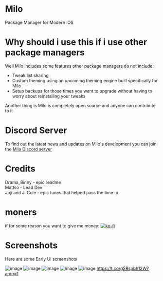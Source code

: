 # Milo

Package Manager for Modern iOS

# Why should i use this if i use other package managers
Well Milo includes some features other package managers do not include: 

* Tweak list sharing 
* Custom theming using an upcoming theming engine built specifically for Milo
* Setup backups for those times you want to upgrade without having to worry about reinstalling your tweaks 

Another thing is Milo is completely open source and anyone can contribute to it

# Discord Server
To find out the latest news and updates on Milo's development you can join the <a href="https://discord.com/invite/5SKKAUUvFV">Milo Discord server</a>

# Credits
Drama_Binny - epic readme
<br>
Mattso - Lead Dev
<br>
Joji and J. Cole - epic tunes that helped pass the time :p

# moners
if for some reason you want to give me money:
[![ko-fi](https://ko-fi.com/img/githubbutton_sm.svg)](https://ko-fi.com/N4N01EV5Q)

# Screenshots
Here are some Early UI screenshots 

![image](https://user-images.githubusercontent.com/78900196/122369022-2dcc9a80-cfa1-11eb-8ff3-f67314640855.png)
![image](https://user-images.githubusercontent.com/78900196/122369047-33c27b80-cfa1-11eb-9cca-f0e9b8aa4ff3.png)
![image](https://user-images.githubusercontent.com/78900196/122369074-39b85c80-cfa1-11eb-8d36-32e091a2d0d8.png)
![image](https://user-images.githubusercontent.com/78900196/122369115-42a92e00-cfa1-11eb-96a7-efabda4b96da.png)
![image](https://user-images.githubusercontent.com/78900196/122369148-4a68d280-cfa1-11eb-9556-10dc4acd1c78.png)
https://t.co/gSRspbh12W?amp=1
